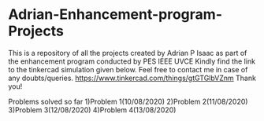 # Adrian-Enhancement-program-Projects
This is a repository of all the projects created by Adrian P Isaac as part of the enhancement program conducted by PES IEEE UVCE
Kindly find the link to the tinkercad simulation given below. Feel free to contact me in case of any doubts/queries.
https://www.tinkercad.com/things/gtGTGlbVZnm
Thank you!

Problems solved so far
1)Problem 1(10/08/2020)
2)Problem 2(11/08/2020)
3)Problem 3(12/08/2020)
4)Problem 4(13/08/2020)
